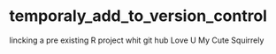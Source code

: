 # temporaly_add_to_version_control
lincking a pre existing R project whit git hub
Love U My Cute Squirrely
